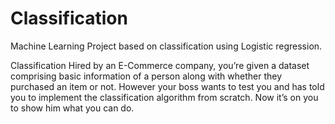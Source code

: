 # Classification
Machine Learning Project based on classification using Logistic regression.


Classification
Hired by an E-Commerce company, you’re given a dataset comprising basic information
of a person along with whether they purchased an item or not.
However your boss wants to test you and has told you to implement the classification
algorithm from scratch. Now it’s on you to show him what you can do.


